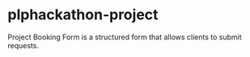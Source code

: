 # plphackathon-project
Project Booking Form is a structured form that allows clients to submit requests.
